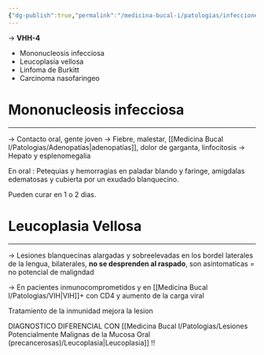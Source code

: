 ```yaml
---
{"dg-publish":true,"permalink":"/medicina-bucal-i/patologias/infecciones-viricas/virus-epstein-barr/"}
---
```



→ **VHH-4**
- Mononucleosis infecciosa
- Leucoplasia vellosa
- Linfoma de Burkitt
- Carcinoma nasofaringeo

# Mononucleosis infecciosa
---

→ Contacto oral, gente joven
→ Fiebre, malestar, [[Medicina Bucal I/Patologias/Adenopatías\|adenopatías]], dolor de garganta, linfocitosis
→ Hepato y esplenomegalia

En oral : Petequias y hemorragias en paladar blando y faringe, amigdalas edematosas y cubierta por un exudado blanquecino.

Pueden curar en 1 o 2 dias.

# Leucoplasia Vellosa
---

→ Lesiones blanquecinas alargadas y sobreelevadas en los bordel laterales de la lengua, bilaterales, **no se desprenden al raspado**, son asintomaticas = no potencial de maligndad

→ En pacientes inmunocomprometidos y en [[Medicina Bucal I/Patologias/VIH\|VIH]]+ con CD4 y aumento de la carga viral

Tratamiento de la inmunidad mejora la lesion

DIAGNOSTICO DIFERENCIAL CON [[Medicina Bucal I/Patologias/Lesiones Potencialmente Malignas de la Mucosa Oral (precancerosas)/Leucoplasia\|Leucoplasia]] !!
